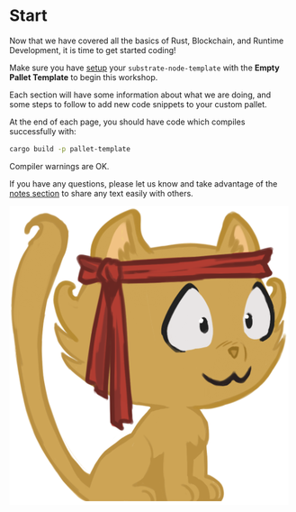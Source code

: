 # Start

Now that we have covered all the basics of Rust, Blockchain, and Runtime Development, it is time to get started coding!

Make sure you have [setup](../setup.md) your `substrate-node-template` with the **Empty Pallet Template** to begin this workshop.

Each section will have some information about what we are doing, and some steps to follow to add new code snippets to your custom pallet.

At the end of each page, you should have code which compiles successfully with:

```bash
cargo build -p pallet-template
```

Compiler warnings are OK.

If you have any questions, please let us know and take advantage of the [notes section](../notes.md) to share any text easily with others.


<!-- slide:break -->

![Kitty](../assets/kitty3.png)
